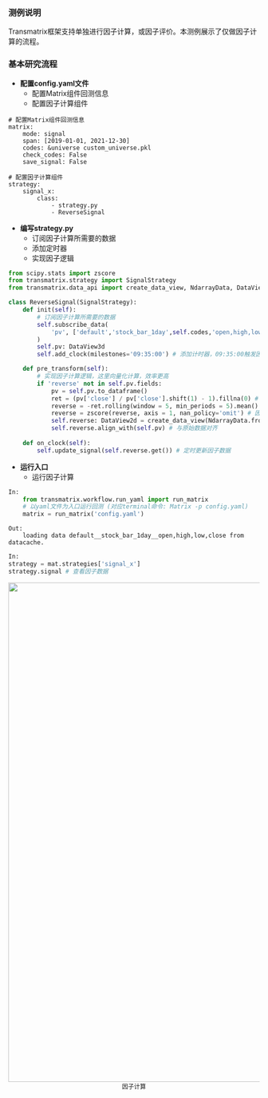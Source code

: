 ### 测例说明
Transmatrix框架支持单独进行因子计算，或因子评价。本测例展示了仅做因子计算的流程。

### 基本研究流程
- <b> 配置config.yaml文件 </b>
  - 配置Matrix组件回测信息
  - 配置因子计算组件

```text
# 配置Matrix组件回测信息
matrix:
    mode: signal
    span: [2019-01-01, 2021-12-30]
    codes: &universe custom_universe.pkl
    check_codes: False
    save_signal: False

# 配置因子计算组件
strategy:
    signal_x:
        class: 
            - strategy.py
            - ReverseSignal
```

- <b> 编写strategy.py </b>
  - 订阅因子计算所需要的数据
  - 添加定时器
  - 实现因子逻辑
  
```python
from scipy.stats import zscore
from transmatrix.strategy import SignalStrategy
from transmatrix.data_api import create_data_view, NdarrayData, DataView3d, DataView2d

class ReverseSignal(SignalStrategy):
    def init(self):
        # 订阅因子计算所需要的数据
        self.subscribe_data(
            'pv', ['default','stock_bar_1day',self.codes,'open,high,low,close', 10]
        )
        self.pv: DataView3d
        self.add_clock(milestones='09:35:00') # 添加计时器，09:35:00触发因子计算

    def pre_transform(self):
        # 实现因子计算逻辑，这里向量化计算，效率更高
        if 'reverse' not in self.pv.fields:
            pv = self.pv.to_dataframe()
            ret = (pv['close'] / pv['close'].shift(1) - 1).fillna(0) # 计算日度收益率
            reverse = -ret.rolling(window = 5, min_periods = 5).mean().fillna(0) # 计算5日均值
            reverse = zscore(reverse, axis = 1, nan_policy='omit') # 因子截面标准化
            self.reverse: DataView2d = create_data_view(NdarrayData.from_dataframes(reverse)) # 将因子数据转换为DataView2d
            self.reverse.align_with(self.pv) # 与原始数据对齐
            
    def on_clock(self):
        self.update_signal(self.reverse.get()) # 定时更新因子数据
```

- <b> 运行入口 </b>
  - 运行因子计算
```python
In:
    from transmatrix.workflow.run_yaml import run_matrix
    # 以yaml文件为入口运行回测 (对应terminal命令: Matrix -p config.yaml)
    matrix = run_matrix('config.yaml')
```
```text
Out:
    loading data default__stock_bar_1day__open,high,low,close from datacache.
```
```python
In:
strategy = mat.strategies['signal_x']
strategy.signal # 查看因子数据
```
<div align=center>
<img width="1000" src="pics/因子计算.png"/>
</div>
<div align=center style="font-size:12px">因子计算</div>
<br />